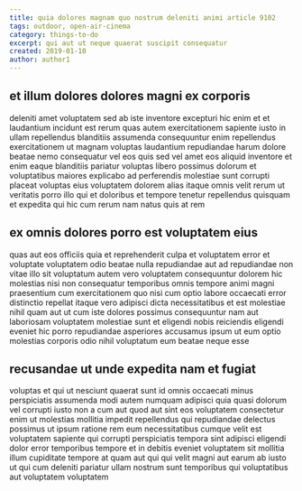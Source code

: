 ```yaml
---
title: quia dolores magnam quo nostrum deleniti animi article 9102
tags: outdoor, open-air-cinema
category: things-to-do
excerpt: qui aut ut neque quaerat suscipit consequatur
created: 2019-01-10
author: author1
---
```


## et illum dolores dolores magni ex corporis

deleniti amet voluptatem sed ab iste inventore excepturi hic enim et et laudantium incidunt est rerum quas autem exercitationem sapiente iusto in ullam repellendus blanditiis assumenda consequuntur enim repellendus exercitationem ut magnam voluptas laudantium repudiandae harum dolore beatae nemo consequatur vel eos quis sed vel amet eos aliquid inventore et enim eaque blanditiis pariatur voluptas libero possimus dolorum et voluptatibus maiores explicabo ad perferendis molestiae sunt corrupti placeat voluptas eius voluptatem dolorem alias itaque omnis velit rerum ut veritatis porro illo qui et doloribus et tempore tenetur repellendus quisquam et expedita qui hic cum rerum nam natus quis at rem

## ex omnis dolores porro est voluptatem eius

quas aut eos officiis quia et reprehenderit culpa et voluptatem error et voluptate voluptatem odio beatae nulla repudiandae aut ad repudiandae non vitae illo sit voluptatum autem vero voluptatem consequuntur dolorem hic molestias nisi non consequatur temporibus omnis tempore animi magni praesentium cum exercitationem quo nisi cum optio labore occaecati error distinctio repellat itaque vero adipisci dicta necessitatibus et est molestiae nihil quam aut ut cum iste dolores possimus consequuntur nam aut laboriosam voluptatem molestiae sunt et eligendi nobis reiciendis eligendi eveniet hic porro repudiandae asperiores accusamus ipsum ut eum optio molestias corporis odio nihil voluptatum eum beatae neque esse

## recusandae ut unde expedita nam et fugiat

voluptas et qui ut nesciunt quaerat sunt id omnis occaecati minus perspiciatis assumenda modi autem numquam adipisci quia quasi dolorum vel corrupti iusto non a cum aut quod aut sint eos voluptatem consectetur enim ut molestias mollitia impedit repellendus qui repudiandae delectus possimus ut ipsum ratione rem eum necessitatibus cumque velit est voluptatem sapiente qui corrupti perspiciatis tempora sint adipisci eligendi dolor error temporibus tempore et in debitis eveniet voluptatem sit mollitia illum cupiditate tempore at quam aut qui qui velit magni aut earum ab iusto ut qui cum deleniti pariatur ullam nostrum sunt temporibus qui voluptatibus aut voluptatem voluptatem
